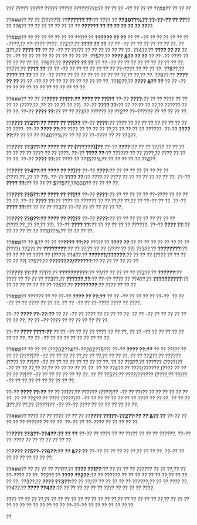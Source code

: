 ??? ????? ????? ????? ????? ????????#?? ?? ?? ?? -?? ?? ?? ??
??##?? ?? ?? ??

??###?? ?? ?? (??????)
??**?????? ??:**?? ???? ?? **??30??%?? ??-??-?? ?? ??**?? ?? ??6?? ?? ?? ?? ?? ?? ?? ?? ?? **?????? ?? ?? ?? ?? ?? ?? ??**??.

??###?? ?? ?? ?? ?? ?? ?? ??
??1??.?? **?????? ?? ??**
??  ?? -?? ?? ?? ?? ?? ?? ??-????,?? ??-???? ????.
??2??.?? **???? ?? ??**
??  ?? -?? ?? ?? ?? ?? ?? ?? ??.
??3??.?? **???? ??**
??  ?? -?? ?? ??/?? ?? ?? ?? ?? ?? ?? ??.
??4??.?? **???? ?? ??**
??  ?? -?? ?? ?? ?? ?? ?? ?? ?? ?? ?? ??.
??5??.?? **???? &?? ?? ??**
??  ?? -?? ???? ?? ?? ?? ?? ?? ??.
??6??.?? **?????? ?? ??**
??  ?? -?? ?? ?? ?? ?? ?? ?? ?? ?? ?? ??.
??7??.?? **???? ??**
??  ?? -?? ?? ?? ?? ?? ?? ?? ?? ??-???? ?? ?? ?? ??.
??8??.?? **???? ?? ??**
??  ?? -?? ???? ?? ?? ?? ?? ?? ?? ?? ?? ??,?? ??,?? ??.
??9??.?? **???? ?? ??**
??  ?? -?? ?? ?? ?? ?? ?? ?? ?? ?? ?? ??.
??10??.?? **???? &?? ??**
??   ?? -?? ?? ?? ?? ?? ?? ?? ?? ?? ?? ?? ?? ??.

??###?? ?? ??
??**???? ??1??:?? ???? ?? ??]??**
??-?? **????:**?? ?? ?? ???? ?? ?? ?? ?? (????.??.,?? ?? ??,?? ?? ??).
??-?? **???? ??:**?? ?? ?? ?? ?? ??,?? ?????? ?? ?? ??.
??-?? **???? ??:**?? ?? ?? ??3?? ?????? ?? ??2?? ??-?????? ?? ?? ?? ?? ??.

??**???? ??2??:?? ???? ?? ??]??**
??-?? **????:**?? ???? ?? ?? ?? ?? ?? ?? ?? ?? ?? ?? ????.
??-?? **???? ??:**?? ???? ?? ?? ?? ?? ??,?? ?? ?? ?? ?? ??????.
??-?? **???? ??:**?? ?? ?? ?? ??40??%?? ?? ?? ?? ??-???? ?? ?? ??3??.

??**???? ??3??:?? ???? ?? ?? (??????)]??**
??-?? **????:**?? ?? ?? ??/?? ?? ?? ?? ?? ?? ?? ?? ???? ?? ?? ????.
??-?? **???? ??:**?? ?????? ?? ?? ????,?? ???? ?? ?? ?? ??.
??-?? **???? ??:**?? ???? ?? ??15??%?? ?? ?? ?? ?? ?? ??4??.

??**???? ??4??:?? ???? ?? ??]??**
??-?? **????:**?? ?? ?? ?? ?? ?? ?? ?? ?? (????.??.,?? ?? ??).
??-?? **???? ??:**?? ???? ?? ???? ?? ?? ?? ?? ?? ?? ?? ??.
??-?? **???? ??:**?? ?? ?? ?? $??5??,??000?? ?? ?? ?? ??.

??**???? ??5??:?? ???? ?? ??]??**
??-?? **????:**?? ?? ?? ?? ?? ?? ??-???? ?? ?? ?? ?? ??.
??-?? **???? ??:**?? ???? ?? ?????? ?? ?? ??,?? ??.?? ?? ??-?? ?? ??.
??-?? **???? ??:**?? ?? ?? ?? ??3?? ??-?? ?? ?? ?? ?? ?? ??.

??**???? ??6??:?? ???? ?? ??]??**
??-?? **????:**?? ?? ?? ?? ?? ?? ?? ?? ?? ?? (????.??.,?? ??,?? ??).
??-?? **???? ??:**?? ?? ?? ?? ?? ?? ??????.
??-?? **???? ??:**?? ?? ?? ?? ?? ?? ??10??%?? ?? ?? ?? ??.

??###?? ?? &?? ?? ??
??**???? ??:??**
??1??.?? **???? ??**:?? ?? ?? ?? ?? ?? ?? ?? ?? (????)
??2??.?? **????????**:?? ?? ??,?? ?? ?? (???? ?? ??)
??3??.?? **????????**:?? ?? ?? ?? ?? ???? ?? (????)
??4??.?? **??????/??????**:?? ?? ?? ?? (???? ?? ?? ?? ?? ?? ??)
??5??.?? **????????/??????**:?? ?? ?? ?? ?? ?? ??

??**???? ??:??**
??1??.?? **??????????**:?? ??/?? ?? ?? ?? ??
??2??.?? **??????**:?? ???? ?? ?? ?? ??
??3??.?? **??????.??**:?? ??-?? ???? ??
??4??.?? **??????????**:?? ?? ?? ?? ?? ?? ?? ??
??5??.?? **????????**:?? ???? ?? ?? ??

??###?? ?????? ?? ??
??-?? **???? ?? ??:??**
?? ?? -?? ?? ?? ?? ?? ??-??.
?? ?? -?? ?? ?? ???? ?? ?? ??.
?? ?? -?? ?? ??-???? ???? ?? ????.

??-?? **???? ??-??:??**
?? ?? -?? ?? ???? ?? ?? ?? ?? ??.
?? ?? -?? ?? ?? ?? ?? ?? ?? ?? ??.
?? ?? -?? ???? ?? ?? ?? ?? ?? ?? ??.

??-?? **???? ????:??**
?? ?? -?? ?? ?? ?? ???? ?? ?? ??.
?? ?? -?? ?? ?? ?? ?? ?? ??'?? ??.
?? ?? -?? ?? ?? ?? ?? ?? ?? ?? ?? ??.

??###?? ?? ?? ?? (??202??4??-??202??5??)
??-?? **???? ??:??**
?? ?? ??1??.?? ?? ?? (????)?? -?? ?? ?? ?? ?? ??,?? ?? ??,?? ?? ?? ??.
?? ?? ??2??.?? ?????? (???? ?? ??)?? -?? ?? ?? ?? ?? ?? ?? ?? ?? ??.
?? ?? ??3??.?? ?????? (????)?? -?? ?? ?? ??,?? ??,?? ?? ?? ?? ?? ?? ??.
?? ?? ??4??.?? ????/?????? (???? ?? ?? ?? ?? ??)?? -?? ?? ?? ?? ?? ?? ?? ??.
?? ?? ??5??.?? ????/?????? (????,?? ??)?? -?? ?? ?? ?? ?? ?? ?? ?? ?? ??.

??-?? **???? ??:??**
?? ?? ??1??.?? ?????? (????)?? -?? ?? ??/?? ?? ?? ?? ?? ?? ?? ??.
?? ?? ??2??.?? ???? (????)?? -?? ?? ?? ?? ?? ?? ?? ?? ???? ?? ?? ??.
?? ?? ??3??.?? ??.?? (????)?? -?? ??-?? ???? ?? ?? ?? ?? ?? ?? ??.

??###?? ???? ?? ?? ???? ?? ?? ??
??**???? ??1??-??2??:?? ?? &?? ??**
??-?? ?? ?? ?? ?? ?????? ?? ?? ??.
??-?? ?? ??-???? ?? ?? ?? ?? ??.

??**???? ??3??-??4??:?? ?? ??**
??-?? ?? ???? ?? ?? ??/?? ?? ?? ?? ??????.
??-?? ??-???? ?? ?? ?? ?? ?? ?? ??.

??**???? ??5??-??6??:?? ?? &?? ??**
??-?? ?? ?? ?? ?? ??.?? ?? ?? ??.
??-?? ?? ?? ?? ?? ?? ?? ?? ??.

??###?? ?? ?? ?? ??
??1??.?? **???? ??1??:**?? ?? ?? ?? ?? ?????? ?? ?? ??;?? ?? ??-???? ?? ??.
??2??.?? **???? ??2??:**?? ?? ?????? ?? ?? ?? ?? ?? ?? ??;?? ?? ?? ?? ??.
??3??.?? **???? ??3??:**?? ?? ??/?? ?? ?? ?? ?? ?? ??????;?? ?? ?? ???? ??.
??4??.?? **???? ??4??:**?? ?? ?? ?? ?? ?? ?? ???? ?? ?? ?? ?? ????.

???? ?? ?? ?? ??,?? ?? ?? ?? ?? ?? ?? ?? ?? ?? ??,?? ?? ?? ?? ?? ?? ??,?? ?? ?? ?? ?? ?? ?? ?? ?? ?? ?? ?? ?? ??-??-?? ?? ?? ?? ?? ?? ??.??

??